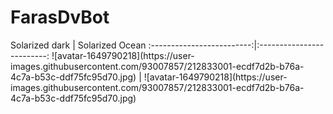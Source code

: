 <h1>FarasDvBot</h1>
 Solarized dark             |  Solarized Ocean
:-------------------------:|:-------------------------:
![avatar-1649790218](https://user-images.githubusercontent.com/93007857/212833001-ecdf7d2b-b76a-4c7a-b53c-ddf75fc95d70.jpg)  |  ![avatar-1649790218](https://user-images.githubusercontent.com/93007857/212833001-ecdf7d2b-b76a-4c7a-b53c-ddf75fc95d70.jpg)


